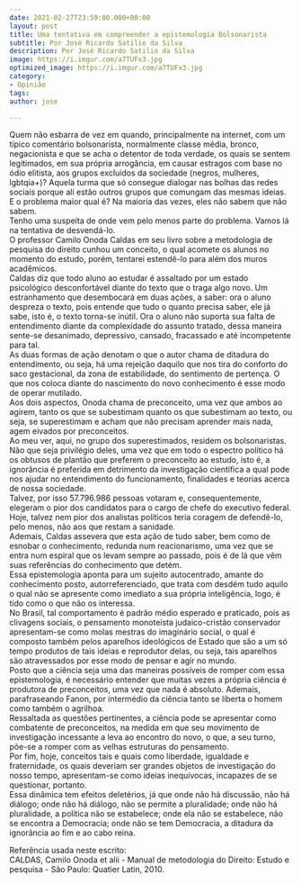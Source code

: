 ```yaml
---
date: 2021-02-27T23:59:00.000+00:00
layout: post
title: Uma tentativa em compreender a epistemologia Bolsonarista
subtitle: Por José Ricardo Satilio da Silva
description: Por José Ricardo Satilio da Silva
image: https://i.imgur.com/a7TUFx3.jpg
optimized_image: https://i.imgur.com/a7TUFx3.jpg
category:
- Opinião
tags: 
author: jose

---
```

Quem não esbarra de vez em quando, principalmente na internet, com um típico comentário bolsonarista, normalmente classe média, bronco, negacionista e que se acha o detentor de toda verdade, os quais se sentem legitimados, em sua própria arrogância, em causar estragos com base no ódio elitista, aos grupos excluídos da sociedade (negros, mulheres, lgbtqia+)? Aquela turma que só consegue dialogar nas bolhas das redes sociais porque ali estão outros grupos que comungam das mesmas ideias. E o problema maior qual é? Na maioria das vezes, eles não sabem que não sabem.  
Tenho uma suspeita de onde vem pelo menos parte do problema. Vamos lá na tentativa de desvendá-lo.  
 O professor Camilo Onoda Caldas em seu livro sobre a metodologia de pesquisa do direito cunhou um conceito, o qual acomete os alunos no momento do estudo, porém, tentarei estendê-lo para além dos muros acadêmicos.   
 Caldas diz que todo aluno ao estudar é assaltado por um estado psicológico desconfortável diante do texto que o traga algo novo. Um estranhamento que desembocará em duas ações, a saber: ora o aluno despreza o texto, pois entende que tudo o quanto precisa saber, ele já sabe, isto é, o texto torna-se inútil. Ora o aluno não suporta sua falta de entendimento diante da complexidade do assunto tratado, dessa maneira sente-se desanimado, depressivo, cansado, fracassado e até incompetente para tal.  
 As duas formas de ação denotam o que o autor chama de ditadura do entendimento, ou seja, há uma rejeição daquilo que nos tira do conforto do saco gestacional, da zona de estabilidade, do sentimento de pertença. O que nos coloca diante do nascimento do novo conhecimento é esse modo de operar mutilado.  
 Aos dois aspectos, Onoda chama de preconceito, uma vez que ambos ao agirem, tanto os que se subestimam quanto os que subestimam ao texto, ou seja, se superestimam e acham que não precisam aprender mais nada, agem eivados por preconceitos.  
 Ao meu ver, aqui, no grupo dos superestimados, residem os bolsonaristas. Não que seja privilégio deles, uma vez que em todo o espectro político há os obtusos de plantão que preferem o preconceito ao estudo, isto é, a ignorância é preferida em detrimento da investigação científica a qual pode nos ajudar no entendimento do funcionamento, finalidades e teorias acerca de nossa sociedade.   
 Talvez, por isso 57.796.986 pessoas votaram e, consequentemente, elegeram o pior dos candidatos para o cargo de chefe do executivo federal. Hoje, talvez nem pior dos analistas políticos teria coragem de defendê-lo, pelo menos, não aos que restam a sanidade.  
 Ademais, Caldas assevera que esta ação de tudo saber, bem como de esnobar o conhecimento, redunda num reacionarismo, uma vez que se entra num espiral que os levam sempre ao passado, pois é de lá que vêm suas referências do conhecimento que detém.   
 Essa epistemologia aponta para um sujeito autocentrado, amante do conhecimento posto, autorreferenciado, que trata com desdém tudo aquilo o qual não se apresente como imediato a sua própria inteligência, logo, é tido como o que não os interessa.  
 No Brasil, tal comportamento é padrão médio esperado e praticado, pois as clivagens sociais, o pensamento monoteísta judaico-cristão conservador apresentam-se como molas mestras do imaginário social, o qual é composto também pelos aparelhos ideológicos de Estado que são a um só tempo produtos de tais ideias e reprodutor delas, ou seja, tais aparelhos são atravessados por esse modo de pensar e agir no mundo.  
 Posto que a ciência seja uma das maneiras possíveis de romper com essa epistemologia, é necessário entender que muitas vezes a própria ciência é produtora de preconceitos, uma vez que nada é absoluto. Ademais, parafraseando Fanon, por intermédio da ciência tanto se liberta o homem como também o agrilhoa.   
 Ressaltada as questões pertinentes, a ciência pode se apresentar como combatente de preconceitos, na medida em que seu movimento de investigação incessante a leva ao encontro do novo, o que, a seu turno, põe-se a romper com as velhas estruturas do pensamento.  
 Por fim, hoje, conceitos tais e quais como liberdade, igualdade e fraternidade, os quais deveriam ser grandes objetos de investigação do nosso tempo, apresentam-se como ideias inequívocas, incapazes de se questionar, portanto.  
 Essa dinâmica tem efeitos deletérios, já que onde não há discussão, não há diálogo; onde não há diálogo, não se permite a pluralidade; onde não há pluralidade, a política não se estabelece; onde ela não se estabelece, não se encontra a Democracia; onde não se tem Democracia, a ditadura da ignorância ao fim e ao cabo reina.  
 

Referência usada neste escrito:  
 CALDAS, Camilo Onoda et alii - Manual de metodologia do Direito: Estudo e pesquisa - São Paulo: Quatier Latin, 2010.